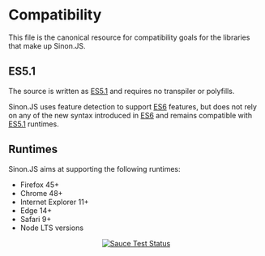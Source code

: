 # Compatibility

This file is the canonical resource for compatibility goals for the libraries that make up Sinon.JS.

## ES5.1

The source is written as [ES5.1][es5] and requires no transpiler or polyfills.

Sinon.JS uses feature detection to support [ES6][es6] features, but does not rely on any of the new syntax introduced in [ES6][es6] and remains compatible with [ES5.1][es5] runtimes.

## Runtimes

Sinon.JS aims at supporting the following runtimes:

- Firefox 45+
- Chrome 48+
- Internet Explorer 11+
- Edge 14+
- Safari 9+
- Node LTS versions

<p align=center>
<a href="https://saucelabs.com/u/sinonjs"><img src="https://saucelabs.com/browser-matrix/sinonjs.svg" alt="Sauce Test Status"></a>
</p>

[es5]: http://www.ecma-international.org/ecma-262/5.1/
[es6]: http://www.ecma-international.org/ecma-262/6.0/
